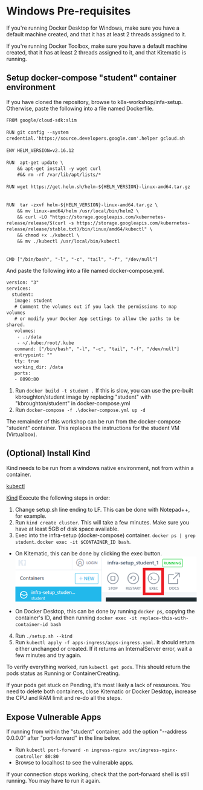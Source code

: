 # Windows Pre-requisites

If you're running Docker Desktop for Windows, make sure you have a default machine created, and that it has at least 2 threads assigned to it.

If you're running Docker Toolbox, make sure you have a default machine created, that it has at least 2 threads assigned to it, and that Kitematic is running.


## Setup docker-compose "student" container environment 

If you have cloned the repository, browse to k8s-workshop/infa-setup. Otherwise, paste the 
following into a file named Dockerfile.

```
FROM google/cloud-sdk:slim

RUN git config --system credential.'https://source.developers.google.com'.helper gcloud.sh

ENV HELM_VERSION=v2.16.12

RUN  apt-get update \
    && apt-get install -y wget curl
    #&& rm -rf /var/lib/apt/lists/*

RUN wget https://get.helm.sh/helm-${HELM_VERSION}-linux-amd64.tar.gz 
        

RUN  tar -zxvf helm-${HELM_VERSION}-linux-amd64.tar.gz \
    && mv linux-amd64/helm /usr/local/bin/helm2 \
    && curl -LO "https://storage.googleapis.com/kubernetes-release/release/$(curl -s https://storage.googleapis.com/kubernetes-release/release/stable.txt)/bin/linux/amd64/kubectl" \
    && chmod +x ./kubectl \
    && mv ./kubectl /usr/local/bin/kubectl


CMD ["/bin/bash", "-l", "-c", "tail", "-f", "/dev/null"]
```

And paste the following into a file named docker-compose.yml.
```
version: "3"
services:
  student:
   image: student
   # Comment the volumes out if you lack the permissions to map volumes
   # or modify your Docker App settings to allow the paths to be shared.
   volumes:
    - .:/data
    - ~/.kube:/root/.kube
   command: ["/bin/bash", "-l", "-c", "tail", "-f", "/dev/null"] 
   entrypoint: ""
   tty: true   
   working_dir: /data
   ports:
   - 8090:80 

```

1. Run `docker build -t student .` If this is slow, you can use the pre-built kbroughton/student image
by replacing "student" with "kbroughton/student" in docker-compose.yml
2. Run `docker-compose -f .\docker-compose.yml up -d`

The remainder of this workshop can be run from the docker-compose "student" container. This replaces the
instructions for the student VM (Virtualbox).

## (Optional) Install Kind

Kind needs to be run from a windows native environment, not from within a container.

[kubectl](https://kubernetes.io/docs/tasks/tools/install-kubectl/#install-kubectl-binary-with-curl-on-windows)

[Kind](https://kind.sigs.k8s.io/docs/user/quick-start/#installation)
Execute the following steps in order:

1. Change setup.sh line ending to LF. This can be done with Notepad++, for example.
2. Run `kind create cluster`. This will take a few minutes. Make sure you have at least 5GB of disk space available.
3. Exec into the infra-setup (docker-compose) container. `docker ps | grep student`. `docker exec -it $CONTAINER_ID bash`.

* On Kitematic, this can be done by clicking the exec button.
![](images/kitematic_exec.png) 

* On Docker Desktop, this can be done by running `docker ps`, copying the container's ID, and then running `docker exec -it replace-this-with-container-id bash`

4. Run `./setup.sh --kind`
5. Run `kubectl apply -f apps-ingress/apps-ingress.yaml`. It should return either unchanged or created. If it returns an InternalServer error, wait a few minutes and try again.

To verify everything worked, run `kubectl get pods`. This should return the pods status as Running or ContainerCreating.

If your pods get stuck on Pending, it's most likely a lack of resources. You need to delete both containers, close Kitematic or Docker Desktop, increase the CPU and RAM limit and re-do all the steps.

## Expose Vulnerable Apps

If running from within the "student" container, add the option "--address 0.0.0.0" after "port-forward" in the line below.

* Run `kubectl port-forward -n ingress-nginx svc/ingress-nginx-controller 80:80`
* Browse to localhost to see the vulnerable apps.

If your connection stops working, check that the port-forward shell is still running. You may have to run it again.
